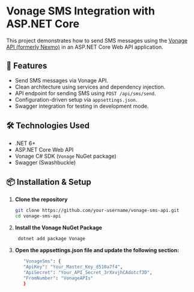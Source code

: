 # Vonage SMS Integration with ASP.NET Core

This project demonstrates how to send SMS messages using the [Vonage API (formerly Nexmo)](https://www.vonage.com/) in an ASP.NET Core Web API application.

## 🚀 Features

- Send SMS messages via Vonage API.
- Clean architecture using services and dependency injection.
- API endpoint for sending SMS using `POST /api/sms/send`.
- Configuration-driven setup via `appsettings.json`.
- Swagger integration for testing in development mode.

## 🛠️ Technologies Used

- .NET 6+
- ASP.NET Core Web API
- Vonage C# SDK (`Vonage` NuGet package)
- Swagger (Swashbuckle)

## 📦 Installation & Setup

1. **Clone the repository**

   ```bash
   git clone https://github.com/your-username/vonage-sms-api.git
   cd vonage-sms-api
   ```
2. **Install the Vonage NuGet Package**

     ```bash
      dotnet add package Vonage
     ```
2. **Open the appsettings.json file and update the following section:**

   ```bash
      "VonageSms": {
      "ApiKey": "Your_Master_Key_d510a7f4",
      "ApiSecret": "Your_API_Secret_3rXxvjhCAdotcf3D",
      "FromNumber": "VonageAPIs"
      }
     ```
   
